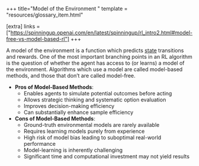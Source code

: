 +++
title="Model of the Environment "
template = "resources/glossary_item.html"

[extra]
links = ["https://spinningup.openai.com/en/latest/spinningup/rl_intro2.html#model-free-vs-model-based-rl"]
+++

A model of the environment is a function which predicts <a href="#state">state</a> transitions and rewards. One of the most important branching points in an RL algorithm is the question of whether the agent has access to (or learns) a model of the environment.  Algorithms which use a model are called model-based methods, and those that don’t are called model-free. 

* **Pros of Model-Based Methods**:
    * Enables agents to simulate potential outcomes before acting
    * Allows strategic thinking and systematic option evaluation
    * Improves decision-making efficiency
    * Can substantially enhance sample efficiency
* **Cons of Model-Based Methods**:
    * Ground-truth environmental models are rarely available
    * Requires learning models purely from experience
    * High risk of model bias leading to suboptimal real-world performance
    * Model-learning is inherently challenging
    * Significant time and computational investment may not yield results

